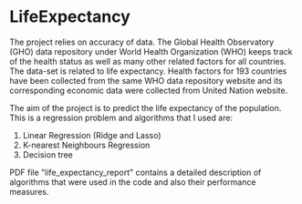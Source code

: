 # LifeExpectancy

The project relies on accuracy of data. The Global Health Observatory (GHO) data repository under World Health Organization (WHO) keeps track of the health status as well as many other related factors for all countries.
The data-set is related to life expectancy. Health factors for 193 countries have been collected from the same WHO data repository website and its corresponding economic data were collected from United Nation website.

The aim of the project is to predict the life expectancy of the population. 
This is a regression problem and algorithms that I used are:
  1) Linear Regression (Ridge and Lasso)
  2) K-nearest Neighbours Regression
  3) Decision tree
  
PDF file "life_expectancy_report" contains a detailed description of algorithms that were used in the code and also their performance measures.
